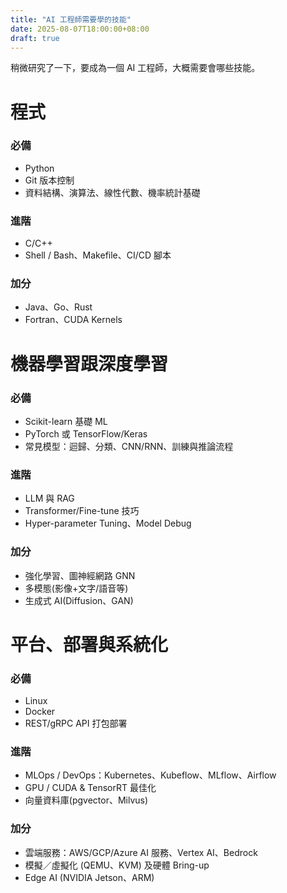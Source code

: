 ```yaml
---
title: "AI 工程師需要學的技能"
date: 2025-08-07T18:00:00+08:00
draft: true
---
```


稍微研究了一下，要成為一個 AI 工程師，大概需要會哪些技能。

<!--more-->

# 程式

### 必備

- Python
- Git 版本控制
- 資料結構、演算法、線性代數、機率統計基礎

### 進階

- C/C++
- Shell / Bash、Makefile、CI/CD 腳本

### 加分
- Java、Go、Rust
- Fortran、CUDA Kernels

# 機器學習跟深度學習

### 必備

- Scikit-learn 基礎 ML
- PyTorch 或 TensorFlow/Keras
- 常見模型：迴歸、分類、CNN/RNN、訓練與推論流程

### 進階

- LLM 與 RAG
- Transformer/Fine-tune 技巧
- Hyper-parameter Tuning、Model Debug

### 加分

- 強化學習、圖神經網路 GNN
- 多模態(影像+文字/語音等)
- 生成式 AI(Diffusion、GAN)

# 平台、部署與系統化

### 必備

- Linux
- Docker
- REST/gRPC API 打包部署

### 進階

- MLOps / DevOps：Kubernetes、Kubeflow、MLflow、Airflow
- GPU / CUDA & TensorRT 最佳化
- 向量資料庫(pgvector、Milvus)

### 加分

- 雲端服務：AWS/GCP/Azure AI 服務、Vertex AI、Bedrock
- 模擬／虛擬化 (QEMU、KVM) 及硬體 Bring-up
- Edge AI (NVIDIA Jetson、ARM)